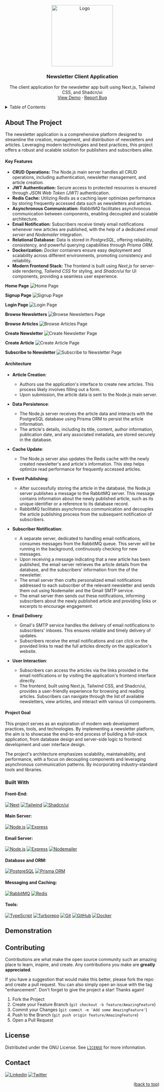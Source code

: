 <!-- PROJECT LOGO -->
<div align="center">
    <img src="https://github.com/KishorBalgi/Peer-to-Peer-Video-Communication/assets/75678927/4867b00c-4dc6-4a52-ae05-6d994a875528" alt="Logo" width="200" height="200">

  <h3 align="center">Newsletter Client Application</h3>

  <p align="center">
    The client application for the newsletter app built using Next.js, Tailwind CSS, and Shadcn/ui
    <br />
    <a href="">View Demo</a>
    ·
    <a href="https://github.com/KishorBalgi/newsletter-platform/issues">Report Bug</a>
  </p>
</div>

<!-- TABLE OF CONTENTS -->

<a name="readme-top"></a>

<details>
  <summary>Table of Contents</summary>
  <ol>
    <li>
      <a href="#about-the-project">About The Project</a>
      <ul>
        <li><a href="#built-with">Built With</a></li>
      </ul>
    </li>
    <li><a href="#demonstration">Demonstration</a></li>
    <li><a href="#contributing">Contributing</a></li>
    <li><a href="#license">License</a></li>
    <li><a href="#contact">Contact</a></li>

  </ol>
</details>

<!-- ABOUT THE PROJECT -->

## About The Project

The newsletter application is a comprehensive platform designed to streamline the creation, management, and distribution of newsletters and articles. Leveraging modern technologies and best practices, this project offers a robust and scalable solution for publishers and subscribers alike.

#### Key Features

- **CRUD Operations:** The Node.js main server handles all CRUD operations, including authentication, newsletter management, and article creation.
- **JWT Authentication:** Secure access to protected resources is ensured through _JSON Web Token (JWT)_ authentication.
- **Redis Cache:** Utilizing _Redis_ as a caching layer optimizes performance by storing frequently accessed data such as newsletters and articles.
- **Asynchronous Communication:** _RabbitMQ_ facilitates asynchronous communication between components, enabling decoupled and scalable architecture.
- **Email Notification:** Subscribers receive timely email notifications whenever new articles are published, with the help of a dedicated _email server_ and _Nodemailer_ integration.
- **Relational Database:** Data is stored in _PostgreSQL_, offering reliability, consistency, and powerful querying capabilities through _Prisma ORM_.
- **Dockerization:** _Docker_ containers ensure easy deployment and scalability across different environments, promoting consistency and reliability.
- **Modern Frontend Stack:** The frontend is built using _Next.js_ for server-side rendering, _Tailwind CSS_ for styling, and _Shadcn/ui_ for UI components, providing a seamless user experience.

**Home Page**
<img src="" alt="Home Page">

**Signup Page**
<img src="" alt="Signup Page">

**Login Page**
<img src="" alt="Login Page">

**Browse Newsletters**
<img src="" alt="Browse Newsletters Page">

**Browse Articles**
<img src="" alt="Browse Articles Page">

**Create Newsletter**
<img src="" alt="Create Newsletter Page">

**Create Article**
<img src="" alt="Create Article Page">

**Subscribe to Newsletter**
<img src="" alt="Subscribe to Newsletter Page">

#### Architecture

- **Article Creation**:

  - Authors use the application's interface to create new articles. This process likely involves filling out a form.
  - Upon submission, the article data is sent to the Node.js main server.

- **Data Persistence**:

  - The Node.js server receives the article data and interacts with the PostgreSQL database using Prisma ORM to persist the article information.
  - The article's details, including its title, content, author information, publication date, and any associated metadata, are stored securely in the database.

- **Cache Update**:

  - The Node.js server also updates the Redis cache with the newly created newsletter's and article's information. This step helps optimize read performance for frequently accessed articles.

- **Event Publishing**:

  - After successfully storing the article in the database, the Node.js server publishes a message to the RabbitMQ server. This message contains information about the newly published article, such as its unique identifier or a reference to its database record.
  - RabbitMQ facilitates asynchronous communication and decouples the article publishing process from the subsequent notification of subscribers.

- **Subscriber Notification**:

  - A separate server, dedicated to handling email notifications, consumes messages from the RabbitMQ queue. This server will be running in the background, continuously checking for new messages.
  - Upon receiving a message indicating that a new article has been published, the email server retrieves the article details from the database, and the subscribers' information from the of the newsletter.
  - The email server then crafts personalized email notifications addressed to each subscriber of the relevant newsletter and sends them out using Nodemailer and the Gmail SMTP service.
  - The email server then sends out these notifications, informing subscribers about the newly published article and providing links or excerpts to encourage engagement.

- **Email Delivery**:

  - Gmail's SMTP service handles the delivery of email notifications to subscribers' inboxes. This ensures reliable and timely delivery of updates.
  - Subscribers receive the email notifications and can click on the provided links to read the full articles directly on the application's website.

- **User Interaction**:
  - Subscribers can access the articles via the links provided in the email notifications or by visiting the application's frontend interface directly.
  - The frontend, built using Next.js, Tailwind CSS, and Shadcn/ui, provides a user-friendly experience for browsing and reading articles. Subscribers can navigate through the list of available newsletters, view articles, and interact with various UI components.

#### Project Goal

This project serves as an exploration of modern web development practices, tools, and technologies. By implementing a newsletter platform, the aim is to showcase the end-to-end process of building a full-stack application, from database design and server-side logic to frontend development and user interface design.

The project's architecture emphasizes scalability, maintainability, and performance, with a focus on decoupling components and leveraging asynchronous communication patterns. By incorporating industry-standard tools and libraries.

### Built With

#### Front-End:

[![Next][Next.js]][Next-url]
[![Tailwind][tailwind]][tailwind-url]
[![Shadcn/ui][Shadcn]][Shadcn-url]

#### Main Server:

[![Node.js][Node.js]][Node.js-url]
[![Express][Express]][Express-url]

#### Email Server:

[![Node.js][Node.js]][Node.js-url]
[![Express][Express]][Express-url]
[![Nodemailer][Nodemailer]][Nodemailer-url]

#### Database and ORM:

[![PostgreSQL][Postgre]][Postgre-url]
[![Prisma ORM][prisma]][prisma-url]

#### Messaging and Caching:

[![RabbitMQ][RabbitMQ]][RabbitMQ-url]
[![Redis][Redis]][Redis-url]

#### Tools:

[![TypeScript][TS]][TS-url]
[![Turborepo][Turborepo]][Turborepo-url]
[![Git][Git]][Git-url]
[![GitHub][GitHub]][GitHub-url]
[![Docker][Docker]][Docker-url]

<!-- [![Prometheus][Prometheus]][Prometheus-url]
[![Grafana][Grafana]][Grafana-url] -->

## Demonstration

<!-- CONTRIBUTING -->

## Contributing

Contributions are what make the open source community such an amazing place to learn, inspire, and create. Any contributions you make are **greatly appreciated**.

If you have a suggestion that would make this better, please fork the repo and create a pull request. You can also simply open an issue with the tag "enhancement".
Don't forget to give the project a star! Thanks again!

1. Fork the Project
2. Create your Feature Branch (`git checkout -b feature/AmazingFeature`)
3. Commit your Changes (`git commit -m 'Add some AmazingFeature'`)
4. Push to the Branch (`git push origin feature/AmazingFeature`)
5. Open a Pull Request

<!-- LICENSE -->

## License

Distributed under the GNU License. See [`LICENSE`](https://github.com/KishorBalgi/newsletter-platform/blob/main/LICENSE) for more information.

<!-- CONTACT -->

## Contact

[![Linkedin][lnk]][lnk-url]
[![Twitter][twitter]][twitter-url]

<p align="right">(<a href="#readme-top">back to top</a>)</p>

<!-- MARKDOWN LINKS & IMAGES -->

[Next.js]: https://img.shields.io/badge/next.js-000000?style=for-the-badge&logo=nextdotjs&logoColor=white
[Next-url]: https://nextjs.org/
[TS]: https://img.shields.io/badge/TypeScript-007ACC?style=for-the-badge&logo=typescript&logoColor=white
[TS-url]: https://www.typescriptlang.org/
[Express]: https://img.shields.io/badge/Express.js-000000?style=for-the-badge&logo=express&logoColor=white
[Express-url]: https://expressjs.com/
[Postgre]: https://img.shields.io/badge/PostgreSQL-316192?style=for-the-badge&logo=postgresql&logoColor=white
[Postgre-url]: https://www.postgresql.org/
[prisma]: https://img.shields.io/badge/Prisma-3982CE?style=for-the-badge&logo=Prisma&logoColor=white
[prisma-url]: https://www.prisma.io/
[tailwind]: https://img.shields.io/badge/Tailwind_CSS-38B2AC?style=for-the-badge&logo=tailwind-css&logoColor=white
[tailwind-url]: https://tailwindcss.com/
[RabbitMQ]: https://img.shields.io/badge/Rabbitmq-FF6600?style=for-the-badge&logo=rabbitmq&logoColor=white
[RabbitMQ-url]: https://www.rabbitmq.com/
[Redis]: https://img.shields.io/badge/redis-%23DD0031.svg?style=for-the-badge&logo=redis&logoColor=white
[Redis-url]: https://redis.io/
[lnk]: https://img.shields.io/badge/LinkedIn-0077B5?style=for-the-badge&logo=linkedin&logoColor=white
[lnk-url]: https://www.linkedin.com/in/kishorbalgi/
[twitter]: https://img.shields.io/badge/Twitter-1DA1F2?style=for-the-badge&logo=twitter&logoColor=white
[twitter-url]: https://twitter.com/KishorBalgi
[Docker]: https://img.shields.io/badge/docker-%230db7ed.svg?style=for-the-badge&logo=docker&logoColor=white
[Docker-url]: https://www.docker.com/
[Grafana]: https://img.shields.io/badge/grafana-%23F46800.svg?style=for-the-badge&logo=grafana&logoColor=white
[Grafana-url]: https://grafana.com/
[Prometheus]: https://img.shields.io/badge/Prometheus-E6522C?style=for-the-badge&logo=Prometheus&logoColor=white
[Prometheus-url]: https://prometheus.io/
[Git]: https://img.shields.io/badge/git-%23F05033.svg?style=for-the-badge&logo=git&logoColor=white
[Git-url]: https://git-scm.com/
[GitHub]: https://img.shields.io/badge/GitHub-100000?style=for-the-badge&logo=github&logoColor=white
[GitHub-url]: https://github.com
[Node.js]: https://img.shields.io/badge/Node.js-43853D?style=for-the-badge&logo=node.js&logoColor=white
[Node.js-url]: https://nodejs.org/en/
[Nodemailer]: https://img.shields.io/badge/Nodemailer-009CAB?style=for-the-badge&logo=Nodemailer&logoColor=white
[Nodemailer-url]: https://nodemailer.com/about/
[Turborepo]: https://img.shields.io/badge/turborepo-000000?style=for-the-badge&logo=turborepo&logoColor=white
[Turborepo-url]: https://turborepo.com/
[Shadcn]: https://img.shields.io/badge/shadcn/ui-000000?style=for-the-badge&logo=shadcn&logoColor=white
[Shadcn-url]: https://shadcn.com/

